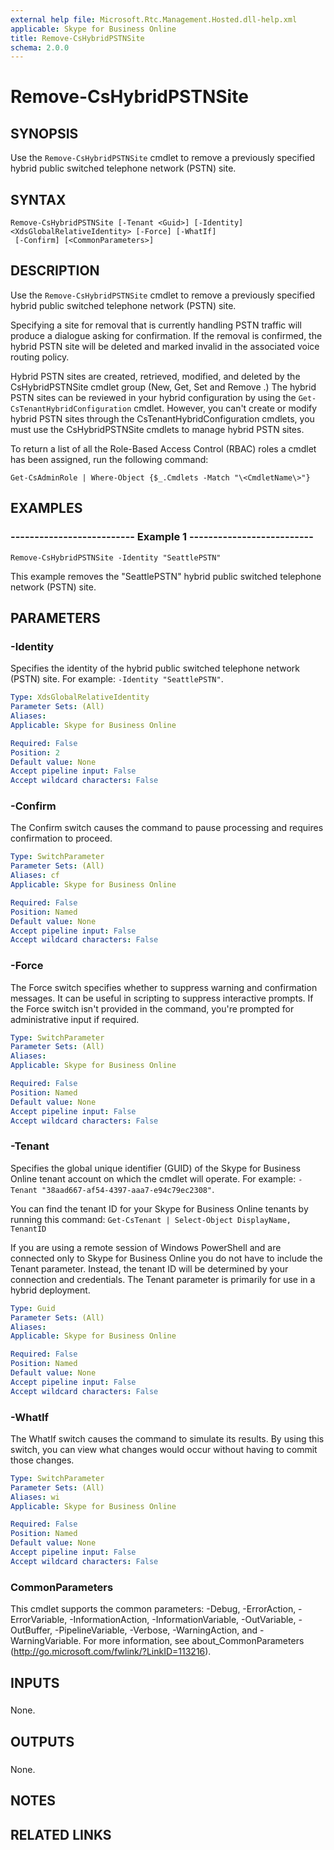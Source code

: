 ```yaml
---
external help file: Microsoft.Rtc.Management.Hosted.dll-help.xml 
applicable: Skype for Business Online
title: Remove-CsHybridPSTNSite
schema: 2.0.0
---
```


# Remove-CsHybridPSTNSite

## SYNOPSIS
Use the `Remove-CsHybridPSTNSite` cmdlet to remove a previously specified hybrid public switched telephone network (PSTN) site.

## SYNTAX

```
Remove-CsHybridPSTNSite [-Tenant <Guid>] [-Identity] <XdsGlobalRelativeIdentity> [-Force] [-WhatIf]
 [-Confirm] [<CommonParameters>]
```

## DESCRIPTION
Use the `Remove-CsHybridPSTNSite` cmdlet to remove a previously specified hybrid public switched telephone network (PSTN) site.

Specifying a site for removal that is currently handling PSTN traffic will produce a dialogue asking for confirmation.
If the removal is confirmed, the hybrid PSTN site will be deleted and marked invalid in the associated voice routing policy.

Hybrid PSTN sites are created, retrieved, modified, and deleted by the CsHybridPSTNSite cmdlet group (New, Get, Set and Remove .) The hybrid PSTN sites can be reviewed in your hybrid configuration by using the `Get-CsTenantHybridConfiguration` cmdlet.
However, you can't create or modify hybrid PSTN sites through the CsTenantHybridConfiguration cmdlets, you must use the CsHybridPSTNSite cmdlets to manage hybrid PSTN sites.

To return a list of all the Role-Based Access Control (RBAC) roles a cmdlet has been assigned, run the following command:

`Get-CsAdminRole | Where-Object {$_.Cmdlets -Match "\<CmdletName\>"}`

## EXAMPLES

### -------------------------- Example 1 --------------------------
```
Remove-CsHybridPSTNSite -Identity "SeattlePSTN"
```

This example removes the "SeattlePSTN" hybrid public switched telephone network (PSTN) site.


## PARAMETERS

### -Identity
Specifies the identity of the hybrid public switched telephone network (PSTN) site.
For example: `-Identity "SeattlePSTN"`.

```yaml
Type: XdsGlobalRelativeIdentity
Parameter Sets: (All)
Aliases: 
Applicable: Skype for Business Online

Required: False
Position: 2
Default value: None
Accept pipeline input: False
Accept wildcard characters: False
```

### -Confirm
The Confirm switch causes the command to pause processing and requires confirmation to proceed.

```yaml
Type: SwitchParameter
Parameter Sets: (All)
Aliases: cf
Applicable: Skype for Business Online

Required: False
Position: Named
Default value: None
Accept pipeline input: False
Accept wildcard characters: False
```

### -Force
The Force switch specifies whether to suppress warning and confirmation messages.
It can be useful in scripting to suppress interactive prompts.
If the Force switch isn't provided in the command, you're prompted for administrative input if required.

```yaml
Type: SwitchParameter
Parameter Sets: (All)
Aliases: 
Applicable: Skype for Business Online

Required: False
Position: Named
Default value: None
Accept pipeline input: False
Accept wildcard characters: False
```

### -Tenant
Specifies the global unique identifier (GUID) of the Skype for Business Online tenant account on which the cmdlet will operate.
For example: `-Tenant "38aad667-af54-4397-aaa7-e94c79ec2308"`.

You can find the tenant ID for your Skype for Business Online tenants by running this command: `Get-CsTenant | Select-Object DisplayName, TenantID`

If you are using a remote session of Windows PowerShell and are connected only to Skype for Business Online you do not have to include the Tenant parameter.
Instead, the tenant ID will be determined by your connection and credentials.
The Tenant parameter is primarily for use in a hybrid deployment.

```yaml
Type: Guid
Parameter Sets: (All)
Aliases: 
Applicable: Skype for Business Online

Required: False
Position: Named
Default value: None
Accept pipeline input: False
Accept wildcard characters: False
```

### -WhatIf
The WhatIf switch causes the command to simulate its results.
By using this switch, you can view what changes would occur without having to commit those changes.

```yaml
Type: SwitchParameter
Parameter Sets: (All)
Aliases: wi
Applicable: Skype for Business Online

Required: False
Position: Named
Default value: None
Accept pipeline input: False
Accept wildcard characters: False
```

### CommonParameters
This cmdlet supports the common parameters: -Debug, -ErrorAction, -ErrorVariable, -InformationAction, -InformationVariable, -OutVariable, -OutBuffer, -PipelineVariable, -Verbose, -WarningAction, and -WarningVariable. For more information, see about_CommonParameters (http://go.microsoft.com/fwlink/?LinkID=113216).

## INPUTS

###  
None.

## OUTPUTS

###  
None.

## NOTES

## RELATED LINKS

